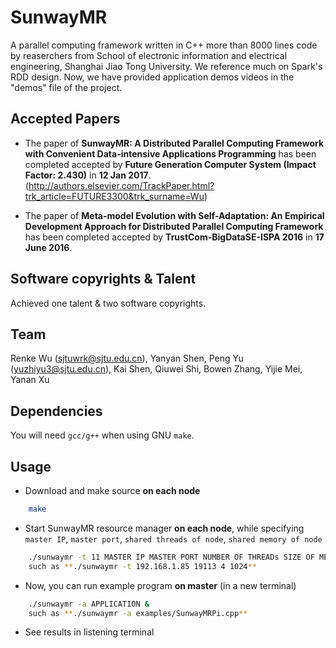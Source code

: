 # SunwayMR

A parallel computing framework written in C++ more than 8000 lines code by reaserchers from School of electronic information and electrical engineering, Shanghai Jiao Tong University. We reference much on Spark's RDD design. Now, we have provided application demos videos in the "demos" file of the project. 

## Accepted Papers

* The paper of **SunwayMR: A Distributed Parallel Computing Framework with Convenient Data-intensive Applications Programming** has been completed accepted by **Future Generation Computer System (Impact Factor: 2.430)** in **12 Jan 2017**.(http://authors.elsevier.com/TrackPaper.html?trk_article=FUTURE3300&trk_surname=Wu)


* The paper of **Meta-model Evolution with Self-Adaptation: An Empirical Development Approach for Distributed Parallel Computing Framework** has been completed accepted by **TrustCom-BigDataSE-ISPA 2016** in **17 June 2016**.

## Software copyrights & Talent

Achieved one talent & two software copyrights.

## Team

Renke Wu (sjtuwrk@sjtu.edu.cn), Yanyan Shen, Peng Yu (yuzhiyu3@sjtu.edu.cn), Kai Shen, Qiuwei Shi, Bowen Zhang, Yijie Mei, Yanan Xu

## Dependencies

You will need `gcc/g++` when using GNU `make`.

## Usage

* Download and make source **on each node**

```bash
    make
```

* Start SunwayMR resource manager **on each node**, while specifying `master IP`, `master port`, `shared threads of node`, `shared memory of node`

```bash
    ./sunwaymr -t 11 MASTER IP MASTER PORT NUMBER OF THREADs SIZE OF MEMORY &
    such as **./sunwaymr -t 192.168.1.85 19113 4 1024**
```

* Now, you can run example program **on master** (in a new terminal)

```bash
    ./sunwaymr -a APPLICATION &
    such as **./sunwaymr -a examples/SunwayMRPi.cpp**
```

* See results in listening terminal 
